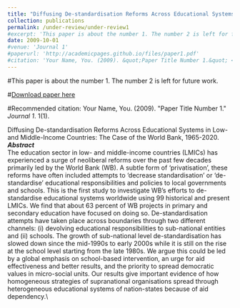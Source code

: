 ```yaml
---
title: "Diffusing De-standardisation Reforms Across Educational Systems in Low- and Middle-Income Countries: The Case of the World Bank, 1965-2020."
collection: publications
permalink: /under-review/under-review1
#excerpt: 'This paper is about the number 1. The number 2 is left for future work.'
date: 2009-10-01
#venue: 'Journal 1'
#paperurl: 'http://academicpages.github.io/files/paper1.pdf'
#citation: 'Your Name, You. (2009). &quot;Paper Title Number 1.&quot; <i>Journal 1</i>. 1(1).'
---
```

#This paper is about the number 1. The number 2 is left for future work.

#[Download paper here](http://academicpages.github.io/files/paper1.pdf)

#Recommended citation: Your Name, You. (2009). "Paper Title Number 1." <i>Journal 1</i>. 1(1).


Diffusing De-standardisation Reforms Across Educational Systems in Low- and Middle-Income Countries: The Case of the World Bank, 1965-2020.\
***Abstract***\
The education sector in low- and middle-income countries (LMICs) has experienced a surge of neoliberal reforms over the past few decades primarily led by the World Bank (WB). A subtle form of ‘privatisation’, these reforms have often included attempts to ‘decrease standardisation’ or ‘de-standardise’ educational responsibilities and policies to local governments and schools. This is the first study to investigate WB’s efforts to de-standardise educational systems worldwide using 99 historical and present LMICs. We find that about 63 percent of WB projects in primary and secondary education have focused on doing so. De-standardisation attempts have taken place across boundaries through two different channels: (i) devolving educational responsibilities to sub-national entities and (ii) schools. The growth of sub-national level de-standardisation has slowed down since the mid-1990s to early 2000s while it is still on the rise at the school level starting from the late 1980s. We argue this could be led by a global emphasis on school-based intervention, an urge for aid effectiveness and better results, and the priority to spread democratic values in micro-social units. Our results give important evidence of how homogeneous strategies of supranational organisations spread through heterogeneous educational systems of nation-states because of aid dependency.\
